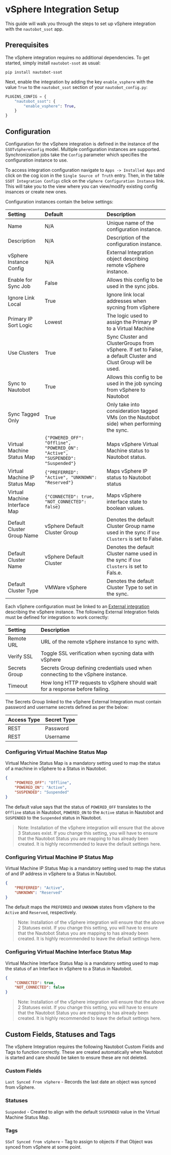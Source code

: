 # vSphere Integration Setup

This guide will walk you through the steps to set up vSphere integration with the `nautobot_ssot` app.

## Prerequisites

The vSphere integration requires no additional dependencies. To get started, simply install `nautobot-ssot` as usual:

```shell
pip install nautobot-ssot
```

Next, enable the integration by adding the key `enable_vsphere` with the value `True` to the `nautobot_ssot` section of your `nautobot_config.py`:

```python
PLUGINS_CONFIG = {
    "nautobot_ssot": {
        "enable_vsphere": True,
    }
}
```

## Configuration

Configuration for the vSphere integration is defined in the instance of the `SSOTvSphereConfig` model. Multiple configuration instances are supported. Synchronization jobs take the `Config` parameter which specifies the configuration instance to use. 

To access integration configuration navigate to `Apps -> Installed Apps` and click on the cog icon in the `Single Source of Truth` entry. Then, in the table `SSOT Integration Configs` click on the `vSphere Configuration Instance` link. This will take you to the view where you can view/modify existing config insances or create new ones.

Configuration instances contain the below settings:

| Setting                       | Default                                                                        | Description                                                                                                   |
| :---------------------------- | :----------------------------------------------------------------------------- | :------------------------------------------------------------------------------------------------------------ |
| Name                          | N/A                                                                            | Unique name of the configuration instance.                                                                    |
| Description                   | N/A                                                                            | Description of the configuration instance.                                                                    |
| vSphere Instance Config       | N/A                                                                            | External Integration object describing remote vSphere instance.                                               |
| Enable for Sync Job           | False                                                                          | Allows this config to be used in the sync jobs.                                                               |
| Ignore Link Local             | True                                                                           | Ignore link local addresses when sycning from vSphere                                                         |
| Primary IP Sort Logic         | Lowest                                                                         | The logic used to assign the Primary IP to a Virtual Machine                                                  |
| Use Clusters                  | True                                                                           | Sync Cluster and ClusterGroups from vSphere. If set to False, a default Cluster and Clust Group will be used. |
| Sync to Nautobot              | True                                                                           | Allows this config to be used in the job syncing from vSphere to Nautobot                                     |
| Sync Tagged Only              | True                                                                           | Only take into consideration tagged VMs (on the Nautobot side) when performing the sync.                      |
| Virtual Machine Status Map    | `{"POWERED_OFF": "Offline", "POWERED_ON": "Active", "SUSPENDED": "Suspended"}` | Maps vSphere Virtual Machine status to Nautobot status.                                                       |
| Virtual Machine IP Status Map | `{"PREFERRED": "Active", "UNKNOWN": "Reserved"}`                               | Maps vSphere IP status to Nautobot status                                                                     |
| Virtual Machine Interface Map | `{"CONNECTED": true, "NOT_CONNECTED": false}`                                  | Maps vSphere interface state to boolean values.                                                               |
| Default Cluster Group Name    | vSphere Default Cluster Group                                                  | Denotes the default Cluster Group name used in the sync if `Use Clusters` is set to False.                    |
| Default Cluster Name          | vSphere Default Cluster                                                        | Denotes the default Cluster name used in the sync if `Use Clusters` is set to Fals.e.                         |
| Default Cluster Type          | VMWare vSphere                                                                 | Denotes the default Cluster Type to set in the sync.                                                          |

Each vSphere configuration must be linked to an [External integration](https://docs.nautobot.com/projects/core/en/stable/user-guide/platform-functionality/externalintegration/?h=external+int) describing the vSphere instance. The following External Integration fields must be defined for integration to work correctly:

| Setting       | Description                                                                      |
| :------------ | :------------------------------------------------------------------------------- |
| Remote URL    | URL of the remote vSphere instance to sync with.                                 |
| Verify SSL    | Toggle SSL verification when sycning data with vSphere                           |
| Secrets Group | Secrets Group defining credentials used when connecting to the vSphere instance. |
| Timeout       | How long HTTP requests to vSphere should wait for a response before failing.     |

The Secrets Group linked to the vSphere External Integration must contain password and username secrets defined as per the below:

| Access Type | Secret Type |
| :---------- | :---------- |
| REST        | Password    |
| REST        | Username    |


### Configuring Virtual Machine Status Map

Virtual Machine Status Map is a mandatory setting used to map the status of a machine in vSphere to a Status in Nautobot.

```json
{
    "POWERED_OFF": "Offline",
    "POWERED_ON": "Active",
    "SUSPENDED": "Suspended"
}
```

The default value says that the status of `POWERED_OFF` translates to the `Offline` status in Nautobot, `POWERED_ON` to the `Active` status in Nautobot and `SUSPENDED` to the `Suspended` status in Nautobot.

> Note: Installation of the vSphere integration will ensure that the above 3 Statuses exist. If you change this setting, you will have to ensure that the Nautobot Status you are mapping to has already been created. It is highly recommended to leave the default settings here.

### Configuring Virtual Machine IP Status Map

Virtual Machine IP Status Map is a mandatory setting used to map the status of and IP address in vSphere to a Status in Nautobot.

```json
{
    "PREFERRED": "Active",
    "UNKNOWN": "Reserved"
}
```

The default maps the `PREFERRED` and `UNKNOWN` states from vSphere to the `Active` and `Reserved`, respectively. 

> Note: Installation of the vSphere integration will ensure that the above 2 Statuses exist. If you change this setting, you will have to ensure that the Nautobot Status you are mapping to has already been created. It is highly recommended to leave the default settings here.

### Configuring Virtual Machine Interface Status Map

Virtual Machine Interface Status Map is a mandatory setting used to map the status of an Interface in vSphere to a Status in Nautobot.

```json
{
    "CONNECTED": true,
    "NOT_CONNECTED": false
}
```
> Note: Installation of the vSphere integration will ensure that the above 2 Statuses exist. If you change this setting, you will have to ensure that the Nautobot Status you are mapping to has already been created. It is highly recommended to leave the default settings here.
## Custom Fields, Statuses and Tags

The vSphere Integration requires the following Nautobot Custom Fields and Tags to function correctly. These are created automatically when Nautobot is started and care should be taken to ensure these are not deleted. 

### Custom Fields

`Last Synced From vSphere` - Records the last date an object was synced from vSphere.

### Statuses

`Suspended` - Created to align with the default `SUSPENDED` value in the Virtual Machine Status Map.

### Tags

`SSoT Synced from vSphere` - Tag to assign to objects if that Object was synced from vSphere at some point.